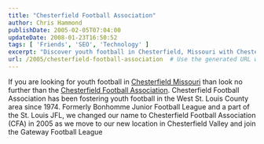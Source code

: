 ```yaml
---
title: "Chesterfield Football Association"
author: Chris Hammond
publishDate: 2005-02-05T07:04:00
updateDate: 2008-01-23T16:50:52
tags: [ 'Friends', 'SEO', 'Technology' ]
excerpt: "Discover youth football in Chesterfield, Missouri with Chesterfield Football Association. Fostering talent since 1974 in West St. Louis County. Join CFA today in the Gateway Football League!"
url: /2005/chesterfield-football-association  # Use the generated URL with year
---
```

If you are looking for youth football in <A href="https://www.chesterfieldfootball.com/">Chesterfield Missouri</A> than look no further than the <A href="https://www.chesterfieldfootball.com/">Chesterfield Football Association</A>. Chesterfield Football Association has been fostering youth football in the West St. Louis County area since 1974. Formerly Bonhomme Junior Football League and a part of the St. Louis JFL, we changed our name to Chesterfield Football Association (CFA) in 2005 as we move to our new location in Chesterfield Valley and join the Gateway Football League


